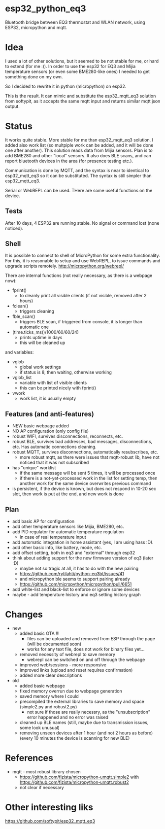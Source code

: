 # esp32_python_eq3
Bluetooth bridge between EQ3 thermostat and WLAN network, using ESP32, micropython and mqtt.

# Idea
I used a lot of other solutions, but it seemed to be not stable for me, or hard to extend (for me :)).
In order to use the esp32 for EQ3 and Mijia temperature sensors (or even some BME280-like ones) I needed to get something done on my own.

So I decided to rewrite it in python (micropython) on esp32.

This is the result. It can mimic and substitute the esp32_mqtt_eq3 solution from softypit, as it accepts the same mqtt input and returns similar mqtt json output.

# Status

It works quite stable. More stable for me than esp32_mqtt_eq3 solution.
I added also work list (so multpiple work can be added, and it will be done one after another).
This solution reads data from Mijia sensors. Plan is to add BME280 and other "local" sensors.
It also does BLE scans, and can report bluetooth devices in the area (for presence testing etc.).

Communication is done by MQTT, and the syntax is near to identical to esp32_mqtt_eq3 so it can be substituted.
The syntax is still simpler than esp32_mqtt_eq3.

Serial or WebREPL can be used. THere are some useful functions on the device.

## Tests
After 10 days, 4 ESP32 are running stable. No signal or command lost (none noticed).

## Shell
It is possible to connect to shell of MicroPython for some extra functionality.
For this, it is reasonable to setup and use WebREPL, to issue commands and upgrade scripts remotely.
http://micropython.org/webrepl/

There are internal functions (not really necessary, as there is a webpage now):
 - fprint()
   - to cleanly print all visible clients (if not visible, removed after 2 hours)
 - fclean()
   - triggers cleaning
 - fble_scan()
   - triggers BLE scan, if triggered from console, it is longer than automatic one
 - (time.ticks_ms()/1000/60/60/24)
   - prints uptime in days
   - this will be cleaned up

and variables:
 - vglob
   - global work settings
   - if status is 8, then waiting, otherwise working
 - vglob_list
   - variable with list of visible clients
   - this can be printed nicely with fprint()
 - vwork
   - work list, it is usually empty

## Features (and anti-features)
 - NEW basic webpage added
 - NO AP configuration (only config file)
 - robust WIFI, survives disconnections, reconnects, etc.
 - robust BLE, survives bad addresses, bad messages, disconnections, etc. Has automatic connections cleaning.
 - robust MQTT, survives disconnections, automatically resubscribes, etc.
   - more robust mqtt, as there were issues that mqtt-robust lib, have not noticed that it was not subscribed
 - has "unique" worklist
   - if the same message will be sent 5 times, it will be processed once
   - if there is a not-yet-processed work in the list for setting temp, then another work for the same device overwrites previous command
 - is persistent, if the device is known, but does not respond in 10-20 sec slot, then work is put at the end, and new work is done 
   
## Plan
 - add basic AP for configuration
 - add other temperature sensors like Mijia, BME280, etc.
 - add PID regulator for automatic temperature regulation
   - in case of real temperature input
 - add automatic integration in home assistant (yes, I am using hass :D).
 - add other basic info, like battery, mode, etc.
 - add offset setting, both in eq3 and "external" through esp32
 - think about adding support for the new firmware version of eq3 (later :D)
   - maybe not so tragic at all, it has to do with the new pairing
   - https://github.com/rytilahti/python-eq3bt/issues/41
   - and micropython ble seems to support pairing already
   - https://github.com/micropython/micropython/pull/6651
 - add white-list and black-list to enforce or ignore some devices
 - maybe - add temperature history and eq3 setting history graph

# Changes
 - new
   + added basic OTA !!!
     + files can be uploaded and removed from ESP through the page (will be documented soon)
     + works for any text file, does not work for binary files yet...
   + removed necessity of webrepl to save memory
     + webrepl can be switched on and off through the webpage
   + improved web/sessions - more responsive
   + improved links (upload and reset requires confirmation)
   + added more clear descriptions
 - old 
   + added basic webpage
   + fixed memory overrun due to webpage generation
   + saved memory where I could
   + precompiled the external libraries to save memory and space (simple2.py and robust2.py)
     + not sure if those are really necessry, as the "unsubscription" error happened and no error was raised
   + cleaned up BLE names (still, maybe due to transmission issues, some look unusual)
   + removing unseen devices after 1 hour (and not 2 hours as before) (every 10 minutes the device is scanning for new BLE) 

# References

 - mqtt - most robust library chosen
   - https://github.com/fizista/micropython-umqtt.simple2 with https://github.com/fizista/micropython-umqtt.robust2
   - not clear if necessary

# Other interesting liks
https://github.com/softypit/esp32_mqtt_eq3
